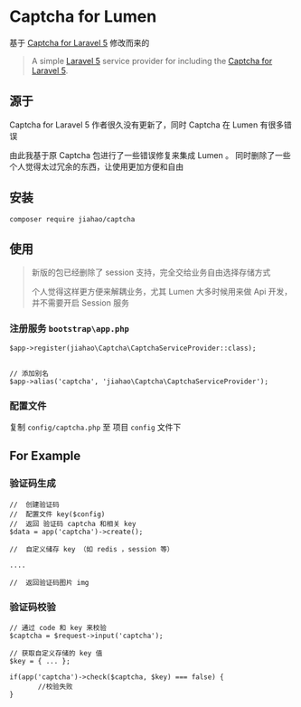 # Captcha for Lumen

基于  [Captcha for Laravel 5](https://github.com/mewebstudio/captcha "Captcha for Laravel 5") 修改而来的


>A simple [Laravel 5](http://www.laravel.com/) service provider for including the [Captcha for Laravel 5](https://github.com/mewebstudio/captcha).

## 源于

Captcha for Laravel 5 作者很久没有更新了，同时 Captcha 在 Lumen 有很多错误

由此我基于原 Captcha 包进行了一些错误修复来集成 Lumen 。 同时删除了一些个人觉得太过冗余的东西，让使用更加方便和自由

## 安装


	composer require jiahao/captcha

## 使用


>新版的包已经删除了 session 支持，完全交给业务自由选择存储方式
>
>个人觉得这样更方便来解耦业务，尤其 Lumen 大多时候用来做 Api 开发，并不需要开启 Session 服务



### 注册服务 `bootstrap\app.php`

	$app->register(jiahao\Captcha\CaptchaServiceProvider::class);


  	// 添加别名
	$app->alias('captcha', 'jiahao\Captcha\CaptchaServiceProvider');
	
### 配置文件


复制 `config/captcha.php` 至 项目 `config`  文件下


## For Example

### 验证码生成
	
	//  创建验证码
	//  配置文件 key($config)
    //  返回 验证码 captcha 和相关 key
    $data = app('captcha')->create();
        
    //  自定义储存 key （如 redis ，session 等）
    
    ....
    
    //  返回验证码图片 img

### 验证码校验

	// 通过 code 和 key 来校验
	$captcha = $request->input('captcha');
	
	// 获取自定义存储的 key 值
	$key = { ... };
		
	if(app('captcha')->check($captcha, $key) === false) {
   		   //校验失败
   	}
